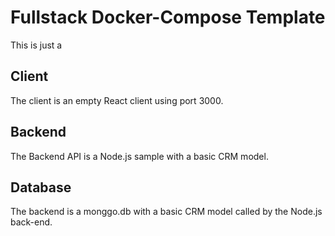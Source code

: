 # Fullstack Docker-Compose Template

This is just a 

## Client

The client is an empty React client using port 3000.

## Backend

The Backend API is a Node.js sample with a basic CRM model.

## Database

The backend is a monggo.db with a basic CRM model called by the Node.js back-end.



